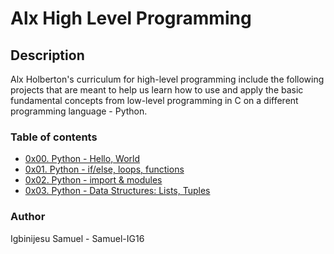 # Alx High Level Programming
## Description
Alx Holberton's curriculum for high-level programming include the following projects that are meant to help us learn how to use and apply the basic fundamental concepts from low-level programming in C on a different programming language - Python.
### Table of contents
* [0x00. Python - Hello, World](https://github.com/Samuel-IG16/alx-higher_level_programming/tree/master/0x00-python-hello_world)
* [0x01. Python - if/else, loops, functions](https://github.com/Samuel-IG16/alx-higher_level_programming/tree/master/0x01-python-if_else_loops_functions)
* [0x02. Python - import & modules](https://github.com/Samuel-IG16/alx-higher_level_programming/tree/master/0x02-python-import_modules)
* [0x03. Python - Data Structures: Lists, Tuples]()
### Author
Igbinijesu Samuel - Samuel-IG16
